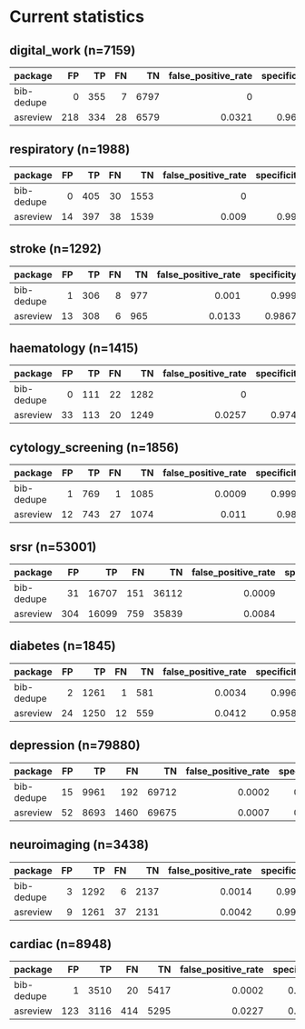 # Current statistics

## digital_work (n=7159)

| package    |   FP |   TP |   FN |   TN |   false_positive_rate |   specificity |   sensitivity |   precision |     f1 |
|:-----------|-----:|-----:|-----:|-----:|----------------------:|--------------:|--------------:|------------:|-------:|
| bib-dedupe |    0 |  355 |    7 | 6797 |                0      |        1      |        0.9807 |      1      | 0.9902 |
| asreview   |  218 |  334 |   28 | 6579 |                0.0321 |        0.9679 |        0.9227 |      0.6051 | 0.7309 |

## respiratory (n=1988)

| package    |   FP |   TP |   FN |   TN |   false_positive_rate |   specificity |   sensitivity |   precision |     f1 |
|:-----------|-----:|-----:|-----:|-----:|----------------------:|--------------:|--------------:|------------:|-------:|
| bib-dedupe |    0 |  405 |   30 | 1553 |                 0     |         1     |        0.931  |      1      | 0.9643 |
| asreview   |   14 |  397 |   38 | 1539 |                 0.009 |         0.991 |        0.9126 |      0.9659 | 0.9385 |

## stroke (n=1292)

| package    |   FP |   TP |   FN |   TN |   false_positive_rate |   specificity |   sensitivity |   precision |     f1 |
|:-----------|-----:|-----:|-----:|-----:|----------------------:|--------------:|--------------:|------------:|-------:|
| bib-dedupe |    1 |  306 |    8 |  977 |                0.001  |        0.999  |        0.9745 |      0.9967 | 0.9855 |
| asreview   |   13 |  308 |    6 |  965 |                0.0133 |        0.9867 |        0.9809 |      0.9595 | 0.9701 |

## haematology (n=1415)

| package    |   FP |   TP |   FN |   TN |   false_positive_rate |   specificity |   sensitivity |   precision |     f1 |
|:-----------|-----:|-----:|-----:|-----:|----------------------:|--------------:|--------------:|------------:|-------:|
| bib-dedupe |    0 |  111 |   22 | 1282 |                0      |        1      |        0.8346 |       1     | 0.9098 |
| asreview   |   33 |  113 |   20 | 1249 |                0.0257 |        0.9743 |        0.8496 |       0.774 | 0.81   |

## cytology_screening (n=1856)

| package    |   FP |   TP |   FN |   TN |   false_positive_rate |   specificity |   sensitivity |   precision |     f1 |
|:-----------|-----:|-----:|-----:|-----:|----------------------:|--------------:|--------------:|------------:|-------:|
| bib-dedupe |    1 |  769 |    1 | 1085 |                0.0009 |        0.9991 |        0.9987 |      0.9987 | 0.9987 |
| asreview   |   12 |  743 |   27 | 1074 |                0.011  |        0.989  |        0.9649 |      0.9841 | 0.9744 |

## srsr (n=53001)

| package    |   FP |    TP |   FN |    TN |   false_positive_rate |   specificity |   sensitivity |   precision |     f1 |
|:-----------|-----:|------:|-----:|------:|----------------------:|--------------:|--------------:|------------:|-------:|
| bib-dedupe |   31 | 16707 |  151 | 36112 |                0.0009 |        0.9991 |         0.991 |      0.9981 | 0.9946 |
| asreview   |  304 | 16099 |  759 | 35839 |                0.0084 |        0.9916 |         0.955 |      0.9815 | 0.968  |

## diabetes (n=1845)

| package    |   FP |   TP |   FN |   TN |   false_positive_rate |   specificity |   sensitivity |   precision |     f1 |
|:-----------|-----:|-----:|-----:|-----:|----------------------:|--------------:|--------------:|------------:|-------:|
| bib-dedupe |    2 | 1261 |    1 |  581 |                0.0034 |        0.9966 |        0.9992 |      0.9984 | 0.9988 |
| asreview   |   24 | 1250 |   12 |  559 |                0.0412 |        0.9588 |        0.9905 |      0.9812 | 0.9858 |

## depression (n=79880)

| package    |   FP |   TP |   FN |    TN |   false_positive_rate |   specificity |   sensitivity |   precision |     f1 |
|:-----------|-----:|-----:|-----:|------:|----------------------:|--------------:|--------------:|------------:|-------:|
| bib-dedupe |   15 | 9961 |  192 | 69712 |                0.0002 |        0.9998 |        0.9811 |      0.9985 | 0.9897 |
| asreview   |   52 | 8693 | 1460 | 69675 |                0.0007 |        0.9993 |        0.8562 |      0.9941 | 0.92   |

## neuroimaging (n=3438)

| package    |   FP |   TP |   FN |   TN |   false_positive_rate |   specificity |   sensitivity |   precision |     f1 |
|:-----------|-----:|-----:|-----:|-----:|----------------------:|--------------:|--------------:|------------:|-------:|
| bib-dedupe |    3 | 1292 |    6 | 2137 |                0.0014 |        0.9986 |        0.9954 |      0.9977 | 0.9965 |
| asreview   |    9 | 1261 |   37 | 2131 |                0.0042 |        0.9958 |        0.9715 |      0.9929 | 0.9821 |

## cardiac (n=8948)

| package    |   FP |   TP |   FN |   TN |   false_positive_rate |   specificity |   sensitivity |   precision |     f1 |
|:-----------|-----:|-----:|-----:|-----:|----------------------:|--------------:|--------------:|------------:|-------:|
| bib-dedupe |    1 | 3510 |   20 | 5417 |                0.0002 |        0.9998 |        0.9943 |      0.9997 | 0.997  |
| asreview   |  123 | 3116 |  414 | 5295 |                0.0227 |        0.9773 |        0.8827 |      0.962  | 0.9207 |
